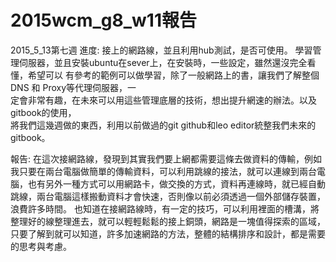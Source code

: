 # 2015wcm_g8_w11報告
2015_5_13第七週
進度:
    接上的網路線，並且利用hub測試，是否可使用。
    學習管理伺服器，並且安裝ubuntu在sever上，在安裝時，一些設定，雖然還沒完全看懂，希望可以
    有參考的範例可以做學習，除了一般網路上的書，讓我們了解整個DNS 和 Proxy等代理伺服器，一           
    定會非常有趣，在未來可以用這些管理底層的技術，想出提升網速的辦法。以及gitbook的使用，        
    將我們這幾週做的東西，利用以前做過的git github和leo editor統整我們未來的gitbook。
    
報告:
    在這次接網路線，發現到其實我們要上網都需要這條去做資料的傳輸，例如我只要在兩台電腦做簡單的傳輸資料，可以利用跳線的接法，就可以連線到兩台電腦，也有另外一種方式可以用網路卡，做交換的方式，資料再連線時，就已經自動跳線，兩台電腦這樣搬動資料才會快速，否則像以前必須透過一個外部儲存裝置，浪費許多時間。
     也知道在接網路線時，有一定的技巧，可以利用裡面的槽溝，將整理好的線整理進去，就可以輕輕鬆鬆的接上銅頭，網路是一塊值得探索的區域，只要了解到就可以知道，許多加速網路的方法，整體的結構排序和設計，都是需要的思考與考慮。

